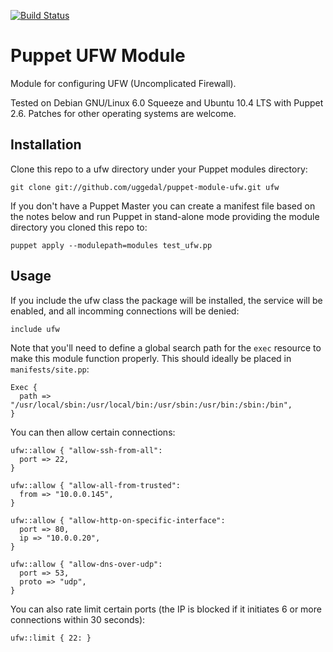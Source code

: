 [![Build Status](https://secure.travis-ci.org/attachmentgenie/puppet-module-ufw.png)](http://travis-ci.org/attachmentgenie/puppet-module-ufw)

Puppet UFW Module
=================

Module for configuring UFW (Uncomplicated Firewall).

Tested on Debian GNU/Linux 6.0 Squeeze and Ubuntu 10.4 LTS with
Puppet 2.6. Patches for other operating systems are welcome.


Installation
------------

Clone this repo to a ufw directory under your Puppet modules directory:

    git clone git://github.com/uggedal/puppet-module-ufw.git ufw

If you don't have a Puppet Master you can create a manifest file
based on the notes below and run Puppet in stand-alone mode
providing the module directory you cloned this repo to:

    puppet apply --modulepath=modules test_ufw.pp


Usage
-----

If you include the ufw class the package will be installed, the service
will be enabled, and all incomming connections will be denied:

    include ufw

Note that you'll need to define a global search path for the `exec`
resource to make this module function properly. This should ideally be
placed in `manifests/site.pp`:

    Exec {
      path => "/usr/local/sbin:/usr/local/bin:/usr/sbin:/usr/bin:/sbin:/bin",
    }

You can then allow certain connections:

    ufw::allow { "allow-ssh-from-all":
      port => 22,
    }

    ufw::allow { "allow-all-from-trusted":
      from => "10.0.0.145",
    }

    ufw::allow { "allow-http-on-specific-interface":
      port => 80,
      ip => "10.0.0.20",
    }

    ufw::allow { "allow-dns-over-udp":
      port => 53,
      proto => "udp",
    }

You can also rate limit certain ports (the IP is blocked if it initiates
6 or more connections within 30 seconds):

    ufw::limit { 22: }
